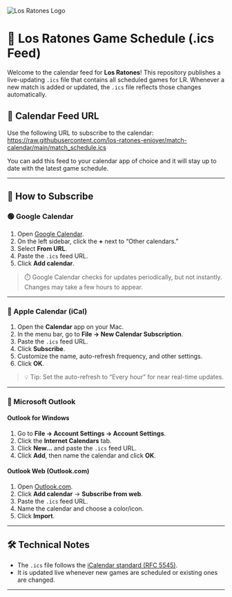 ![Los Ratones Logo](https://cdn.escharts.com/uploads/public/675/6de/58a/6756de58ab16f480249301.png)



# 📅 Los Ratones Game Schedule (.ics Feed)

Welcome to the calendar feed for **Los Ratones**! This repository publishes a live-updating `.ics` file that contains all scheduled games for LR. Whenever a new match is added or updated, the `.ics` file reflects those changes automatically.

## 🔗 Calendar Feed URL

Use the following URL to subscribe to the calendar: https://raw.githubusercontent.com/los-ratones-enjoyer/match-calendar/main/match_schedule.ics

You can add this feed to your calendar app of choice and it will stay up to date with the latest game schedule.

---

## 📌 How to Subscribe

### 🟢 Google Calendar

1. Open [Google Calendar](https://calendar.google.com).
2. On the left sidebar, click the **+** next to “Other calendars.”
3. Select **From URL**.
4. Paste the `.ics` feed URL.
5. Click **Add calendar**.

> ⏱️ Google Calendar checks for updates periodically, but not instantly. Changes may take a few hours to appear.

---

### 🍎 Apple Calendar (iCal)

1. Open the **Calendar** app on your Mac.
2. In the menu bar, go to **File → New Calendar Subscription**.
3. Paste the `.ics` feed URL.
4. Click **Subscribe**.
5. Customize the name, auto-refresh frequency, and other settings.
6. Click **OK**.

> 💡 Tip: Set the auto-refresh to “Every hour” for near real-time updates.

---

### 💼 Microsoft Outlook

#### Outlook for Windows

1. Go to **File → Account Settings → Account Settings**.
2. Click the **Internet Calendars** tab.
3. Click **New…** and paste the `.ics` feed URL.
4. Click **Add**, then name the calendar and click **OK**.

#### Outlook Web (Outlook.com)

1. Open [Outlook.com](https://outlook.live.com/calendar/).
2. Click **Add calendar** → **Subscribe from web**.
3. Paste the `.ics` feed URL.
4. Name the calendar and choose a color/icon.
5. Click **Import**.

---

## 🛠️ Technical Notes

- The `.ics` file follows the [iCalendar standard (RFC 5545)](https://datatracker.ietf.org/doc/html/rfc5545).
- It is updated live whenever new games are scheduled or existing ones are changed.

---
